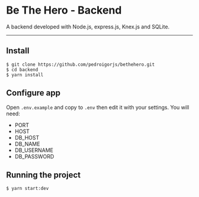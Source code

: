 # Be The Hero - Backend

A backend developed with Node.js, express.js, Knex.js and SQLite.

---
## Install

    $ git clone https://github.com/pedroigorjs/bethehero.git
    $ cd backend
    $ yarn install

## Configure app

Open `.env.example` and copy to `.env` then edit it with your settings. You will need:

- PORT
- HOST
- DB_HOST
- DB_NAME
- DB_USERNAME
- DB_PASSWORD

## Running the project

    $ yarn start:dev
